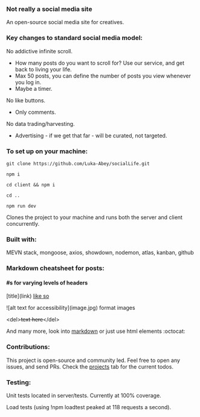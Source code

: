 ### Not really a social media site

An open-source social media site for creatives.

### Key changes to standard social media model:

No addictive infinite scroll.
- How many posts do you want to scroll for? Use our service, and get back to living your life. 
- Max 50 posts, you can define the number of posts you view whenever you log in.
- Maybe a timer.

No like buttons. 
- Only comments.

No data trading/harvesting.
- Advertising - if we get that far - will be curated, not targeted.

### To set up on your machine:
```
git clone https://github.com/Luka-Abey/socialLife.git
```
```
npm i
```
```
cd client && npm i
```
```
cd ..
```
```
npm run dev
```
Clones the project to your machine and runs both the server and client concurrently.

### Built with:
MEVN stack, mongoose, axios, showdown, nodemon, atlas, kanban, github

### Markdown cheatsheet for posts:

<h4>#s for varying levels of headers</h4>

\[title](link) [like so](https://www.youtube.com/watch?v=wpV-gGA4PSk&ab_channel=OfficialRickAstleyOfficialRickAstleyOfficialArtistChannel)

\!\[alt text for accessibility](image.jpg) format images

\<del><del>text here</del>\</del>

And many more, look into [markdown](https://www.markdownguide.org/cheat-sheet) or just use html elements :octocat:

### Contributions:
This project is open-source and community led. Feel free to open any issues, and send PRs. Check the [projects](https://github.com/Luka-Abey/socialLife/projects/1) tab for the current todos.

### Testing:
Unit tests located in server/tests. Currently at 100% coverage.

Load tests (using !npm loadtest peaked at 118 requests a second).